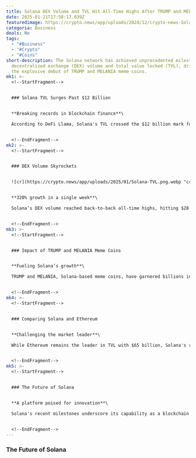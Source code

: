 ```yaml
---
title: Solana DEX Volume and TVL Hit All-Time Highs After TRUMP and MELANIA Launch
date: 2025-01-21T17:58:17.039Z
featuredimage: https://crypto.news/app/uploads/2024/12/crypto-news-Solanas-DEX-transactions-belong-to-Pump.fun-option03-1380x820.webp
categoria: Business
deals: No
tags:
  - "#Business"
  - "#Crypto"
  - "#Coins"
short-description: The Solana network has achieved unprecedented milestones in
  decentralized exchange (DEX) volume and total value locked (TVL), driven by
  the explosive debut of TRUMP and MELANIA meme coins.
mk1: >-
  <!--StartFragment-->


  ### Solana TVL Surges Past $12 Billion


  **Breaking records in blockchain finance**\

  According to DeFi Llama, Solana's TVL crossed the $12 billion mark for the first time on January 19, a 50% increase in just one week. This surge followed the release of the TRUMP and MELANIA tokens, with TVL first exceeding $10 billion on January 18. Despite a slight decline, Solana's TVL remains at an impressive $11 billion, solidifying its position as the second-largest blockchain by TVL after Ethereum.


  <!--EndFragment-->
mk2: >-
  <!--StartFragment-->


  ### DEX Volume Skyrockets


  ![cr](https://crypto.news/app/uploads/2025/01/Solana-TVL.png.webp "cr")


  **320% growth in a single week**\

  Solana’s DEX volume reached back-to-back all-time highs, hitting $28.2 billion on January 18 and $39.2 billion the following day. This surge represented a staggering 320% weekly increase, making Solana the top-ranked blockchain in DEX volume, surpassing major competitors.


  <!--EndFragment-->
mk3: >-
  <!--StartFragment-->


  ### Impact of TRUMP and MELANIA Meme Coins


  **Fueling Solana’s growth**\

  TRUMP and MELANIA, Solana-based meme coins, have garnered billions in market capitalization within three days of launch. Their popularity drove increased activity on the Solana network, boosting both DEX volume and TVL. However, the coins experienced significant price drops shortly after, with TRUMP falling 26% to $37.50 and MELANIA dropping 47% to $4.48.


  <!--EndFragment-->
mk4: >-
  <!--StartFragment-->


  ### Comparing Solana and Ethereum


  **Challenging the market leader**\

  While Ethereum remains the leader in TVL with $65 billion, Solana's rapid growth highlights its potential to rival Ethereum’s dominance. Over the past month, Solana’s TVL has grown by over 33%, whereas Ethereum’s TVL has decreased by nearly 5%. This trend positions Solana as a key competitor in the decentralized finance ecosystem.


  <!--EndFragment-->
mk5: >-
  <!--StartFragment-->


  ### The Future of Solana


  **A platform poised for innovation**\

  Solana's recent milestones underscore its capability as a blockchain optimized for high-volume and high-speed applications. With a strong foundation in TVL and DEX volume, and its role as a hub for meme coins and decentralized finance, Solana is set to remain a leading player in the blockchain industry.


  <!--EndFragment-->
---
```

### The Future of Solana